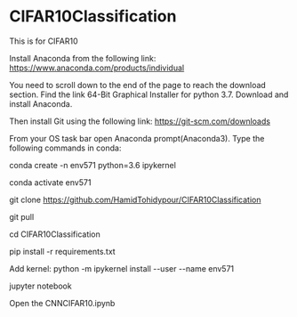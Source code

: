 # CIFAR10Classification

This is for CIFAR10


Install Anaconda from the following link:
https://www.anaconda.com/products/individual

You need to scroll down to the end of the page to reach the download section.
Find the link 64-Bit Graphical Installer for python 3.7.
Download and install Anaconda.

Then install Git using the following link:
https://git-scm.com/downloads

From your OS task bar open Anaconda prompt(Anaconda3).
Type the following commands in conda:

conda create -n env571 python=3.6 ipykernel

conda activate env571


git clone https://github.com/HamidTohidypour/CIFAR10Classification

git pull

cd CIFAR10Classification

pip install -r requirements.txt

Add kernel:
python -m ipykernel install --user --name env571

jupyter notebook

Open the CNNCIFAR10.ipynb